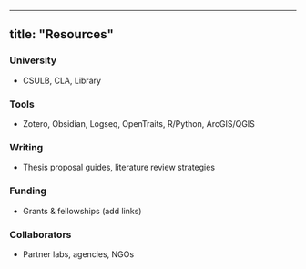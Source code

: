 
---
title: "Resources"
---

### University
- CSULB, CLA, Library

### Tools
- Zotero, Obsidian, Logseq, OpenTraits, R/Python, ArcGIS/QGIS

### Writing
- Thesis proposal guides, literature review strategies

### Funding
- Grants & fellowships (add links)

### Collaborators
- Partner labs, agencies, NGOs
